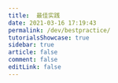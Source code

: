 ```yaml
---
title:  最佳实践
date: 2021-03-16 17:19:43
permalink: /dev/bestpractice/
tutorialsShowcase: true
sidebar: true
article: false 
comment: false
editLink: false
---
```


